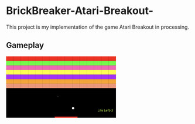# BrickBreaker-Atari-Breakout-

This project is my implementation of the game Atari Breakout in processing.

## Gameplay
<img src="gameplay.png" width="300px">
